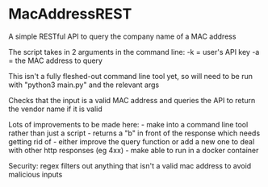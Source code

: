 # MacAddressREST
A simple RESTful API to query the company name of a MAC address

The script takes in 2 arguments in the command line:
  -k = user's API key
  -a = the MAC address to query

This isn't a fully fleshed-out command line tool yet, so will need to be run with "python3 main.py" and the relevant args

Checks that the input is a valid MAC address and queries the API to return the vendor name if it is valid

Lots of improvements to be made here:
    - make into a command line tool rather than just a script
    - returns a "b" in front of the response which needs getting rid of
    - either improve the query function or add a new one to deal with other http responses (eg 4xx)
    - make able to run in a docker container

Security: regex filters out anything that isn't a valid mac address to avoid malicious inputs